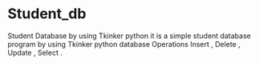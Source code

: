 # Student_db
Student Database by using Tkinker python
it is a simple student database program by using Tkinker python 
database Operations Insert , Delete , Update , Select .
